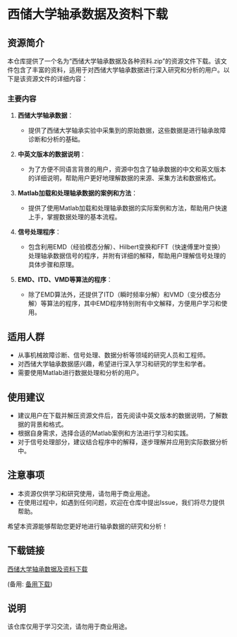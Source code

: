 # 西储大学轴承数据及资料下载

## 资源简介

本仓库提供了一个名为“西储大学轴承数据及各种资料.zip”的资源文件下载。该文件包含了丰富的资料，适用于对西储大学轴承数据进行深入研究和分析的用户。以下是该资源文件的详细内容：

### 主要内容

1. **西储大学轴承数据**：
   - 提供了西储大学轴承实验中采集到的原始数据，这些数据是进行轴承故障诊断和分析的基础。

2. **中英文版本的数据说明**：
   - 为了方便不同语言背景的用户，资源中包含了轴承数据的中文和英文版本的详细说明，帮助用户更好地理解数据的来源、采集方法和数据格式。

3. **Matlab加载和处理轴承数据的案例和方法**：
   - 提供了使用Matlab加载和处理轴承数据的实际案例和方法，帮助用户快速上手，掌握数据处理的基本流程。

4. **信号处理程序**：
   - 包含利用EMD（经验模态分解）、Hilbert变换和FFT（快速傅里叶变换）处理轴承数据信号的程序，并附有详细的解释，帮助用户理解信号处理的具体步骤和原理。

5. **EMD、ITD、VMD等算法的程序**：
   - 除了EMD算法外，还提供了ITD（瞬时频率分解）和VMD（变分模态分解）等算法的程序，其中EMD程序特别附有中文解释，方便用户学习和使用。

## 适用人群

- 从事机械故障诊断、信号处理、数据分析等领域的研究人员和工程师。
- 对西储大学轴承数据感兴趣，希望进行深入学习和研究的学生和学者。
- 需要使用Matlab进行数据处理和分析的用户。

## 使用建议

- 建议用户在下载并解压资源文件后，首先阅读中英文版本的数据说明，了解数据的背景和格式。
- 根据自身需求，选择合适的Matlab案例和方法进行学习和实践。
- 对于信号处理部分，建议结合程序中的解释，逐步理解并应用到实际数据分析中。

## 注意事项

- 本资源仅供学习和研究使用，请勿用于商业用途。
- 在使用过程中，如遇到任何问题，欢迎在仓库中提出Issue，我们将尽力提供帮助。

希望本资源能够帮助您更好地进行轴承数据的研究和分析！

## 下载链接
[西储大学轴承数据及资料下载](https://pan.quark.cn/s/f9da48e825f4) 

(备用: [备用下载](https://pan.baidu.com/s/19yulH-fztBpqor2g7n9drA?pwd=1234))

## 说明

该仓库仅用于学习交流，请勿用于商业用途。
